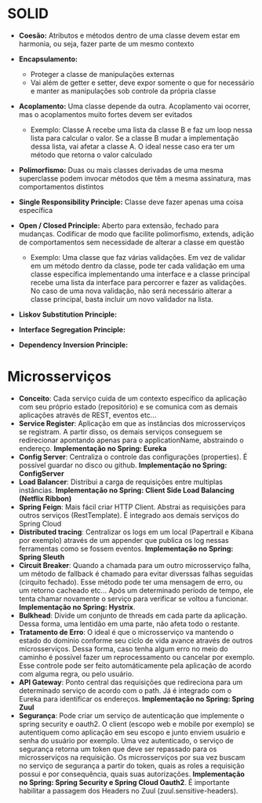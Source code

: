 # SOLID

- **Coesão:** Atributos e métodos dentro de uma classe devem estar em harmonia, ou seja, fazer parte de um mesmo contexto
- **Encapsulamento:** 
  - Proteger a classe de manipulações externas
  - Vai além de getter e setter, deve expor somente o que for necessário e manter as manipulações sob controle da própria classe
- **Acoplamento:** Uma classe depende da outra. Acoplamento vai ocorrer, mas o acoplamentos muito fortes devem ser evitados
  - Exemplo: Classe A recebe uma lista da classe B e faz um loop nessa lista para calcular o valor. Se a classe B mudar a implementação dessa lista, vai afetar a classe A. O ideal nesse caso era ter um método que retorna o valor calculado
- **Polimorfismo:** Duas ou mais classes derivadas de uma mesma superclasse podem invocar métodos que têm a mesma assinatura, mas comportamentos distintos

- **Single Responsibility Principle:** Classe deve fazer apenas uma coisa específica
- **Open / Closed Principle:** Aberto para extensão, fechado para mudanças. Codificar de modo que facilite polimorfismo, extends, adição de comportamentos sem necessidade de alterar a classe em questão
  - Exemplo: Uma classe que faz várias validações. Em vez de validar em um método dentro da classe, pode ter cada validação em uma classe específica implementando uma interface e a classe principal recebe uma lista da interface para percorrer e fazer as validações. No caso de uma nova validação, não será necessário alterar a classe principal, basta incluir um novo validador na lista.
- **Liskov Substitution Principle:** 
- **Interface Segregation Principle:** 
- **Dependency Inversion Principle:** 

# Microsserviços

- **Conceito**: Cada serviço cuida de um contexto específico da aplicação com seu próprio estado (repositório) e se comunica com as demais aplicações através de REST, eventos etc...
- **Service Register**: Aplicação em que as instâncias dos microsserviços se registram. A partir disso, os demais serviços conseguem se redirecionar apontando apenas para o applicationName, abstraindo o endereço. **Implementação no Spring: Eureka**
- **Config Server**: Centraliza o controle das configurações (properties). É possível guardar no disco ou github. **Implementação no Spring: ConfigServer**
- **Load Balancer**: Distribui a carga de requisições entre multiplas instâncias. **Implementação no Spring: Client Side Load Balancing (Netflix Ribbon)**
- **Spring Feign**: Mais fácil criar HTTP Client. Abstrai as requisições para outros serviços (RestTemplate). É integrado aos demais serviços do Spring Cloud
- **Distributed tracing**: Centralizar os logs em um local (Papertrail e Kibana por exemplo) através de um appender que publica os log nessas ferramentas como se fossem eventos. **Implementação no Spring: Spring Sleuth**
- **Circuit Breaker**: Quando a chamada para um outro microsserviço falha, um método de fallback é chamado para evitar diverssas falhas seguidas (cirquito fechado). Esse método pode ter uma mensagem de erro, ou um retorno cacheado etc... Após um determinado período de tempo, ele tenta chamar novamente o serviço para verificar se voltou a funcionar. **Implementação no Spring: Hystrix**.
- **Bulkhead**: Divide um conjunto de threads em cada parte da aplicação. Dessa forma, uma lentidão em uma parte, não afeta todo o restante.
- **Tratamento de Erro**: O ideal é que o microsserviço va mantendo o estado do dominio conforme seu ciclo de vida avance através de outros microsserviços. Dessa forma, caso tenha algum erro no meio do caminho é possível fazer um reprocessamento ou cancelar por exemplo. Esse controle pode ser feito automáticamente pela aplicação de acordo com alguma regra, ou pelo usuário.
- **API Gateway**: Ponto central das requisições que redireciona para um determinado serviço de acordo com o path. Já é integrado com o Eureka para identificar os endereços. **Implementação no Spring: Spring Zuul**
- **Segurança**: Pode criar um serviço de autenticação que implemente o spring security e oauth2. O client (escopo web e mobile por exemplo) se autentiquem como aplicação em seu escopo e junto enviem usuário e senha do usuário por exemplo. Uma vez autenticado, o serviço de segurança retorna um token que deve ser repassado para os microsserviços na requisição. Os microsserviços por sua vez buscam no serviço de segurança a partir do token, quais as roles a requisição possui e por consequência, quais suas autorizações. **Implementação no Spring: Spring Security e Spring Cloud Oauth2**. É importante habilitar a passagem dos Headers no Zuul (zuul.sensitive-headers).
